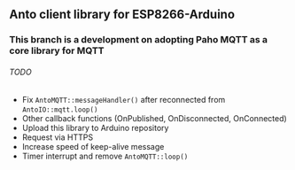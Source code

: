 ## Anto client library for ESP8266-Arduino
### This branch is a development on adopting Paho MQTT as a core library for MQTT

###### TODO ######
- Fix `AntoMQTT::messageHandler()` after reconnected from `AntoIO::mqtt.loop()`
- Other callback functions (OnPublished, OnDisconnected, OnConnected)
- Upload this library to Arduino repository
- Request via HTTPS
- Increase speed of keep-alive message
- Timer interrupt and remove `AntoMQTT::loop()`
